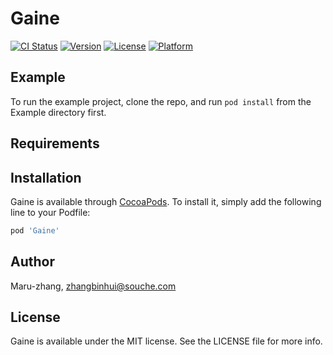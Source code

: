 # Gaine

[![CI Status](http://img.shields.io/travis/Maru-zhang/Gaine.svg?style=flat)](https://travis-ci.org/Maru-zhang/Gaine)
[![Version](https://img.shields.io/cocoapods/v/Gaine.svg?style=flat)](http://cocoapods.org/pods/Gaine)
[![License](https://img.shields.io/cocoapods/l/Gaine.svg?style=flat)](http://cocoapods.org/pods/Gaine)
[![Platform](https://img.shields.io/cocoapods/p/Gaine.svg?style=flat)](http://cocoapods.org/pods/Gaine)

## Example

To run the example project, clone the repo, and run `pod install` from the Example directory first.

## Requirements

## Installation

Gaine is available through [CocoaPods](http://cocoapods.org). To install
it, simply add the following line to your Podfile:

```ruby
pod 'Gaine'
```

## Author

Maru-zhang, zhangbinhui@souche.com

## License

Gaine is available under the MIT license. See the LICENSE file for more info.
